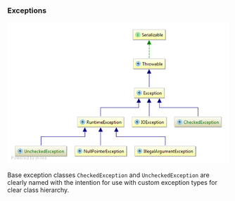### Exceptions
![Exception Classes](img/java-exceptions-diagram.png "Core Exceptions")

Base exception classes `CheckedException` and `UncheckedException` are
clearly named with the intention for use with custom exception types for clear class hierarchy.
